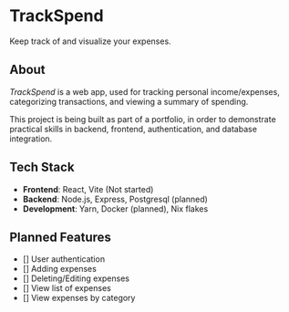 # TrackSpend

Keep track of and visualize your expenses.

## About

_TrackSpend_ is a web app, used for tracking personal income/expenses,
categorizing transactions, and viewing a summary of spending.

This project is being built as part of a portfolio, in order to demonstrate
practical skills in backend, frontend, authentication, and database integration.

## Tech Stack

- **Frontend**: React, Vite (Not started)
- **Backend**: Node.js, Express, Postgresql (planned)
- **Development**: Yarn, Docker (planned), Nix flakes

## Planned Features

- [] User authentication
- [] Adding expenses
- [] Deleting/Editing expenses
- [] View list of expenses
- [] View expenses by category
